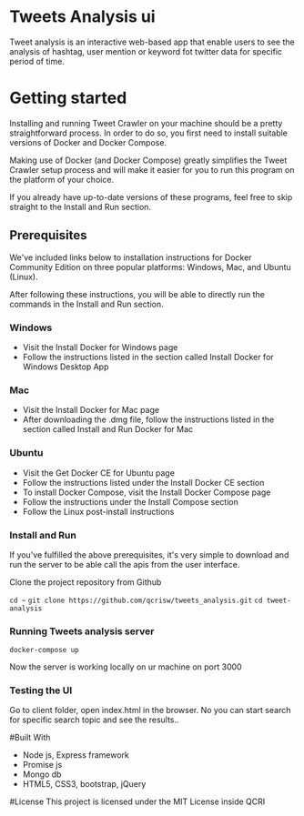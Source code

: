 # Tweets Analysis ui

Tweet analysis is an interactive web-based app that enable users to see the analysis of hashtag, user mention or keyword fot twitter data for specific period of time.

# Getting started
 
Installing and running Tweet Crawler on your machine should be a pretty straightforward process. In order to do so, you first need to install suitable versions of Docker and Docker Compose.

Making use of Docker (and Docker Compose) greatly simplifies the Tweet Crawler setup process and will make it easier for you to run this program on the platform of your choice.

If you already have up-to-date versions of these programs, feel free to skip straight to the Install and Run section.

## Prerequisites
We've included links below to installation instructions for Docker Community Edition on three popular platforms: Windows, Mac, and Ubuntu (Linux).

After following these instructions, you will be able to directly run the commands in the Install and Run section.

### Windows
* Visit the Install Docker for Windows page
* Follow the instructions listed in the section called Install Docker for Windows Desktop App
### Mac
* Visit the Install Docker for Mac page
* After downloading the .dmg file, follow the instructions listed in the section called Install and Run Docker for Mac
### Ubuntu
* Visit the Get Docker CE for Ubuntu page
* Follow the instructions listed under the Install Docker CE section
* To install Docker Compose, visit the Install Docker Compose page
* Follow the instructions under the Install Compose section
* Follow the Linux post-install instructions

### Install and Run
If you've fulfilled the above prerequisites, it's very simple to download and run the server to be able call the apis from the user interface.

Clone the project repository from Github

`cd ~`
`git clone https://github.com/qcrisw/tweets_analysis.git`
`cd tweet-analysis`

### Running Tweets analysis server

`docker-compose up`

Now the server is working locally on ur machine on port 3000

### Testing the UI

Go to client folder, open index.html in the browser. No you can start search for specific search topic and see the results..

#Built With
* Node js, Express framework
* Promise js
* Mongo db
* HTML5, CSS3, bootstrap, jQuery

#License
This project is licensed under the MIT License inside QCRI
